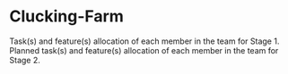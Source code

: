 # Clucking-Farm
Task(s) and feature(s) allocation of each member in the team for
Stage 1. 
Planned task(s) and feature(s) allocation of each member in the team
for Stage 2.
